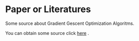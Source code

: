 # Paper or Literatures
Some source about Gradient Gescent Optimization Algoritms.

You can obtain some source click [here](./link.md) .
